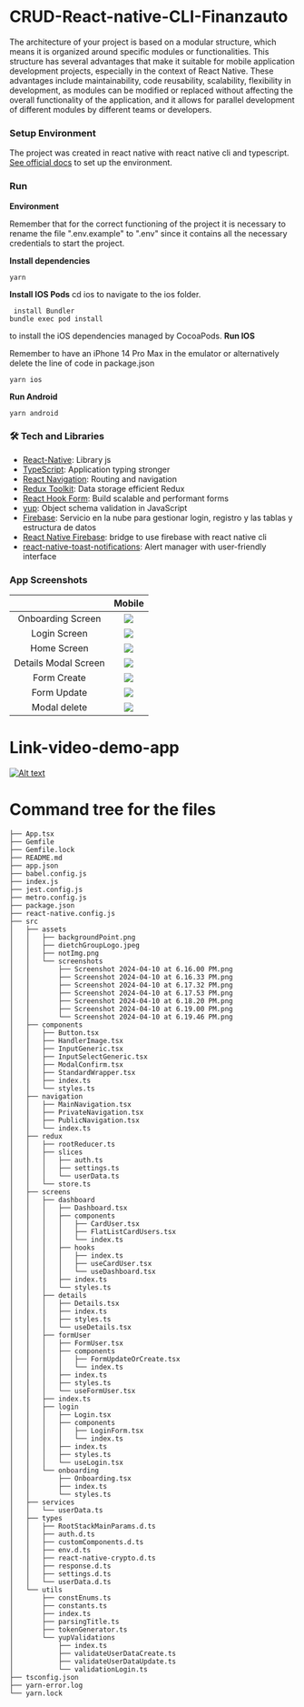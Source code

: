 # CRUD-React-native-CLI-Finanzauto

The architecture of your project is based on a modular structure, which means it is organized around specific modules or functionalities. This structure has several advantages that make it suitable for mobile application development projects, especially in the context of React Native. These advantages include maintainability, code reusability, scalability, flexibility in development, as modules can be modified or replaced without affecting the overall functionality of the application, and it allows for parallel development of different modules by different teams or developers.

### Setup Environment

The project was created in react native with react native cli and typescript. [ See official docs](https://reactnative.dev/) to set up the environment.


### Run

**Environment**

Remember that for the correct functioning of the project it is necessary to rename the file ".env.example" to ".env" since it contains all the necessary credentials to start the project.

**Install dependencies**

```
yarn
```

**Install IOS Pods**
cd ios to navigate to the ios folder.
```
 install Bundler
bundle exec pod install
```
 to install the iOS dependencies managed by CocoaPods.
**Run IOS**

Remember to have an iPhone 14 Pro Max in the emulator or alternatively delete the line of code in package.json

```
yarn ios
```

**Run Android**

```
yarn android
```

### 🛠 Tech and Libraries

- [React-Native](https://reactnative.dev/): Library js
- [TypeScript](https://www.typescriptlang.org/): Application typing stronger
- [React Navigation](https://reactnavigation.org/): Routing and navigation
- [Redux Toolkit](https://redux-toolkit.js.org/Í): Data storage efficient Redux
- [React Hook Form](https://react-hook-form.com/get-started): Build scalable and performant forms
- [yup](https://www.npmjs.com/package/yup): Object schema validation in JavaScript
- [Firebase](https://firebase.google.com/docs/web/setup?hl=es): Servicio en la nube para gestionar login, registro y las tablas y estructura de datos
- [React Native Firebase](https://rnfirebase.io/): bridge to use firebase with react native cli
- [react-native-toast-notifications](https://www.npmjs.com/package/react-native-toast-notifications): Alert manager with user-friendly interface

### App Screenshots

|                                 |                                     Mobile                                  |
| :------------------------------:| :--------------------------------------------------------------------------:|
|         Onboarding Screen       |     ![](src/assets/screenshots/Screenshot%2024-04-10%at%6.16.00%PM.png)     |
|            Login Screen         |     ![](src/assets/screenshots/Screenshot%2024-04-10%at%6.16.33%PM.png)     |
|             Home Screen         |     ![](src/assets/screenshots/Screenshot%2024-04-10%at%6.17.32%PM.png)     |
|         Details Modal Screen    |     ![](src/assets/screenshots/Screenshot%2024-04-10%at%6.19.46%PM.png)     |
|            Form Create          |     ![](src/assets/screenshots/Screenshot%2024-04-10%at%6.18.20%PM.png)     |
|             Form Update         |     ![](src/assets/screenshots/Screenshot%2024-04-10%at%6.19.00%PM.png)     |
|            Modal delete         |     ![](src/assets/screenshots/Screenshot%2024-04-10%at%6.17.53%PM.png)     |

# Link-video-demo-app

[![Alt text](https://img.youtube.com/vi/s4xSoJMHnKE/0.jpg)](https://www.youtube.com/watch?v=s4xSoJMHnKE)


# Command tree for the files

```
├── App.tsx
├── Gemfile
├── Gemfile.lock
├── README.md
├── app.json
├── babel.config.js
├── index.js
├── jest.config.js
├── metro.config.js
├── package.json
├── react-native.config.js
├── src
│   ├── assets
│   │   ├── backgroundPoint.png
│   │   ├── dietchGroupLogo.jpeg
│   │   ├── notImg.png
│   │   └── screenshots
│   │       ├── Screenshot 2024-04-10 at 6.16.00 PM.png
│   │       ├── Screenshot 2024-04-10 at 6.16.33 PM.png
│   │       ├── Screenshot 2024-04-10 at 6.17.32 PM.png
│   │       ├── Screenshot 2024-04-10 at 6.17.53 PM.png
│   │       ├── Screenshot 2024-04-10 at 6.18.20 PM.png
│   │       ├── Screenshot 2024-04-10 at 6.19.00 PM.png
│   │       └── Screenshot 2024-04-10 at 6.19.46 PM.png
│   ├── components
│   │   ├── Button.tsx
│   │   ├── HandlerImage.tsx
│   │   ├── InputGeneric.tsx
│   │   ├── InputSelectGeneric.tsx
│   │   ├── ModalConfirm.tsx
│   │   ├── StandardWrapper.tsx
│   │   ├── index.ts
│   │   └── styles.ts
│   ├── navigation
│   │   ├── MainNavigation.tsx
│   │   ├── PrivateNavigation.tsx
│   │   ├── PublicNavigation.tsx
│   │   └── index.ts
│   ├── redux
│   │   ├── rootReducer.ts
│   │   ├── slices
│   │   │   ├── auth.ts
│   │   │   ├── settings.ts
│   │   │   └── userData.ts
│   │   └── store.ts
│   ├── screens
│   │   ├── dashboard
│   │   │   ├── Dashboard.tsx
│   │   │   ├── components
│   │   │   │   ├── CardUser.tsx
│   │   │   │   ├── FlatListCardUsers.tsx
│   │   │   │   └── index.ts
│   │   │   ├── hooks
│   │   │   │   ├── index.ts
│   │   │   │   ├── useCardUser.tsx
│   │   │   │   └── useDashboard.tsx
│   │   │   ├── index.ts
│   │   │   └── styles.ts
│   │   ├── details
│   │   │   ├── Details.tsx
│   │   │   ├── index.ts
│   │   │   ├── styles.ts
│   │   │   └── useDetails.tsx
│   │   ├── formUser
│   │   │   ├── FormUser.tsx
│   │   │   ├── components
│   │   │   │   ├── FormUpdateOrCreate.tsx
│   │   │   │   └── index.ts
│   │   │   ├── index.ts
│   │   │   ├── styles.ts
│   │   │   └── useFormUser.tsx
│   │   ├── index.ts
│   │   ├── login
│   │   │   ├── Login.tsx
│   │   │   ├── components
│   │   │   │   ├── LoginForm.tsx
│   │   │   │   └── index.ts
│   │   │   ├── index.ts
│   │   │   ├── styles.ts
│   │   │   └── useLogin.tsx
│   │   └── onboarding
│   │       ├── Onboarding.tsx
│   │       ├── index.ts
│   │       └── styles.ts
│   ├── services
│   │   └── userData.ts
│   ├── types
│   │   ├── RootStackMainParams.d.ts
│   │   ├── auth.d.ts
│   │   ├── customComponents.d.ts
│   │   ├── env.d.ts
│   │   ├── react-native-crypto.d.ts
│   │   ├── response.d.ts
│   │   ├── settings.d.ts
│   │   └── userData.d.ts
│   └── utils
│       ├── constEnums.ts
│       ├── constants.ts
│       ├── index.ts
│       ├── parsingTitle.ts
│       ├── tokenGenerator.ts
│       └── yupValidations
│           ├── index.ts
│           ├── validateUserDataCreate.ts
│           ├── validateUserDataUpdate.ts
│           └── validationLogin.ts
├── tsconfig.json
├── yarn-error.log
└── yarn.lock
```